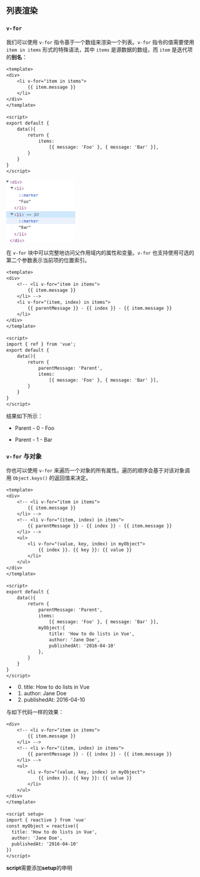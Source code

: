 ## 列表渲染

### `v-for`

我们可以使用 `v-for` 指令基于一个数组来渲染一个列表。`v-for` 指令的值需要使用 `item in items` 形式的特殊语法，其中 `items` 是源数据的数组，而 `item` 是迭代项的**别名**：

```vue
<template>
<div>
    <li v-for="item in items">
        {{ item.message }}
    </li>
</div>
</template>

<script>
export default {
    data(){
        return {
            items: 
                [{ message: 'Foo' }, { message: 'Bar' }],
        }
    }
}
</script>
```

![](https://raw.githubusercontent.com/mazaiguo/blogimg/main/20230908-20230908171239.png)

在 `v-for` 块中可以完整地访问父作用域内的属性和变量。`v-for` 也支持使用可选的第二个参数表示当前项的位置索引。

```vue
<template>
<div>
    <!-- <li v-for="item in items">
        {{ item.message }}
    </li> -->
    <li v-for="(item, index) in items">
        {{ parentMessage }} - {{ index }} - {{ item.message }}
    </li>
</div>
</template>

<script>
import { ref } from 'vue';
export default {
    data(){
        return {
            parentMessage: 'Parent',
            items: 
                [{ message: 'Foo' }, { message: 'Bar' }],
        }
    }
}
</script>
```

结果如下所示：

* Parent - 0 - Foo

* Parent - 1 - Bar

### `v-for` 与对象

你也可以使用 `v-for` 来遍历一个对象的所有属性。遍历的顺序会基于对该对象调用 `Object.keys()` 的返回值来决定。

```vue
<template>
<div>
    <!-- <li v-for="item in items">
        {{ item.message }}
    </li> -->
    <!-- <li v-for="(item, index) in items">
        {{ parentMessage }} - {{ index }} - {{ item.message }}
    </li> -->
    <ul>
        <li v-for="(value, key, index) in myObject">
            {{ index }}. {{ key }}: {{ value }}
        </li>
    </ul>
</div>
</template>

<script>
export default {
    data(){
        return {
            parentMessage: 'Parent',
            items: 
                [{ message: 'Foo' }, { message: 'Bar' }],
            myObject:{
                title: 'How to do lists in Vue',
                author: 'Jane Doe',
                publishedAt: '2016-04-10'
            },
        }
    }
}
</script>
```

- 0. title: How to do lists in Vue
- 1. author: Jane Doe
- 2. publishedAt: 2016-04-10



与如下代码一样的效果：

```vue
<div>
    <!-- <li v-for="item in items">
        {{ item.message }}
    </li> -->
    <!-- <li v-for="(item, index) in items">
        {{ parentMessage }} - {{ index }} - {{ item.message }}
    </li> -->
    <ul>
        <li v-for="(value, key, index) in myObject">
            {{ index }}. {{ key }}: {{ value }}
        </li>
    </ul>
</div>
</template>

<script setup>
import { reactive } from 'vue'
const myObject = reactive({
  title: 'How to do lists in Vue',
  author: 'Jane Doe',
  publishedAt: '2016-04-10'
})
</script>
```

**script**需要添加**setup**的申明